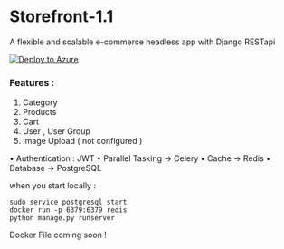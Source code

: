 # Storefront-1.1

A flexible and scalable e-commerce headless app with Django RESTapi

[![Deploy to Azure](https://aka.ms/deploytoazurebutton)](https://storefrontx.azurewebsites.net/)

### Features :
1. Category
2. Products
3. Cart
4. User , User Group
5. Image Upload ( not configured )

• Authentication : JWT
• Parallel Tasking -> Celery
• Cache -> Redis
• Database -> PostgreSQL

when you start locally : 
```
sudo service postgresql start
docker run -p 6379:6379 redis
python manage.py runserver
```

Docker File coming soon ! 
